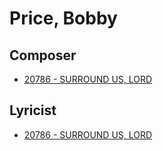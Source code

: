 # Price, Bobby

## Composer

- [20786 - SURROUND US, LORD](/hymns/20786.md)

## Lyricist

- [20786 - SURROUND US, LORD](/hymns/20786.md)

